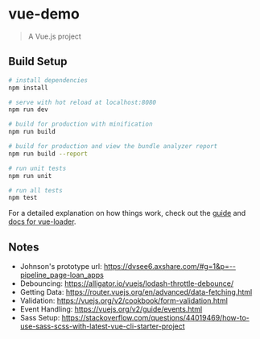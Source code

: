 # vue-demo

> A Vue.js project

## Build Setup

``` bash
# install dependencies
npm install

# serve with hot reload at localhost:8080
npm run dev

# build for production with minification
npm run build

# build for production and view the bundle analyzer report
npm run build --report

# run unit tests
npm run unit

# run all tests
npm test
```

For a detailed explanation on how things work, check out the [guide](http://vuejs-templates.github.io/webpack/) and [docs for vue-loader](http://vuejs.github.io/vue-loader).

## Notes
- Johnson's prototype url: https://dvsee6.axshare.com/#g=1&p=--pipeline_page-loan_apps
- Debouncing: https://alligator.io/vuejs/lodash-throttle-debounce/
- Getting Data: https://router.vuejs.org/en/advanced/data-fetching.html
- Validation: https://vuejs.org/v2/cookbook/form-validation.html
- Event Handling: https://vuejs.org/v2/guide/events.html
- Sass Setup: https://stackoverflow.com/questions/44019469/how-to-use-sass-scss-with-latest-vue-cli-starter-project
